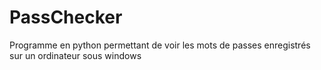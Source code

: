 # PassChecker
Programme en python permettant de voir les mots de passes enregistrés sur un ordinateur sous windows  
